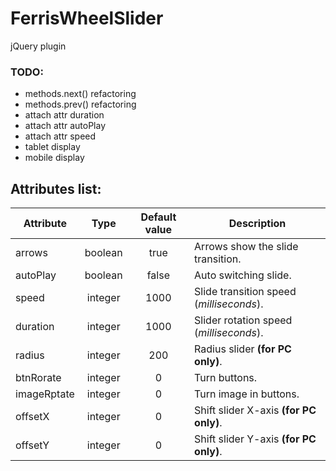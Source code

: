 # FerrisWheelSlider
jQuery plugin

### TODO:
- methods.next() refactoring
- methods.prev() refactoring
- attach attr duration
- attach attr autoPlay
- attach attr speed
- tablet display
- mobile display


## Attributes list:
| Attribute |  Type   | Default value |             Description                 |
|-----------|:-------:|:-------------:|-----------------------------------------|
|  arrows   | boolean |     true      |    Arrows show the slide transition.    |
| autoPlay  | boolean |     false     |         Auto switching slide.           |
|   speed   | integer |     1000      | Slide transition speed (*milliseconds*).|
| duration  | integer |     1000      | Slider rotation speed (*milliseconds*). |
|  radius   | integer |     200       |    Radius slider **(for PC only)**.     |
| btnRorate | integer |      0        |              Turn buttons.              |
|imageRptate| integer |      0        |         Turn image in buttons.          |
|  offsetX  | integer |      0        | Shift slider X-axis **(for PC only)**.  |
|  offsetY  | integer |      0        | Shift slider Y-axis **(for PC only)**.  |


